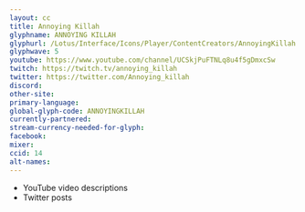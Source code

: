```yaml
---
layout: cc
title: Annoying Killah
glyphname: ANNOYING KILLAH
glyphurl: /Lotus/Interface/Icons/Player/ContentCreators/AnnoyingKillah.png
glyphwave: 5
youtube: https://www.youtube.com/channel/UCSkjPuFTNLq8u4f5gDmxcSw
twitch: https://twitch.tv/annoying_killah
twitter: https://twitter.com/Annoying_killah
discord:
other-site:
primary-language:
global-glyph-code: ANNOYINGKILLAH
currently-partnered:
stream-currency-needed-for-glyph:
facebook:
mixer:
ccid: 14
alt-names:
---
```

* YouTube video descriptions
* Twitter posts
